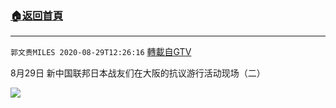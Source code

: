 ﻿###  [:house:返回首頁](https://github.com/ourhimalayas/txt)
---

`郭文贵MILES 2020-08-29T12:26:16` [轉載自GTV](https://gtv.org/web/#/UserInfo/5e596957357cc612d35a8044)

8月29日 新中国联邦日本战友们在大阪的抗议游行活动现场（二）

[![](https://filegroup.gtv.org/cdn-cgi/image/width=600/https://filegroup.gtv.org/group3/default/20200829/12/26/0/2173d76be7e0106eb2ebdafbfe782a3d)](https://filegroup.gtv.org/group3/default/20200829/12/26/0/459cfe69beb04ab95f9a33da683113be.MOV)